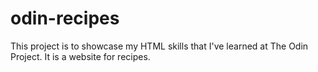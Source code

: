 # odin-recipes
This project is to showcase my HTML skills that I've learned at The Odin Project. It is a website for recipes.
